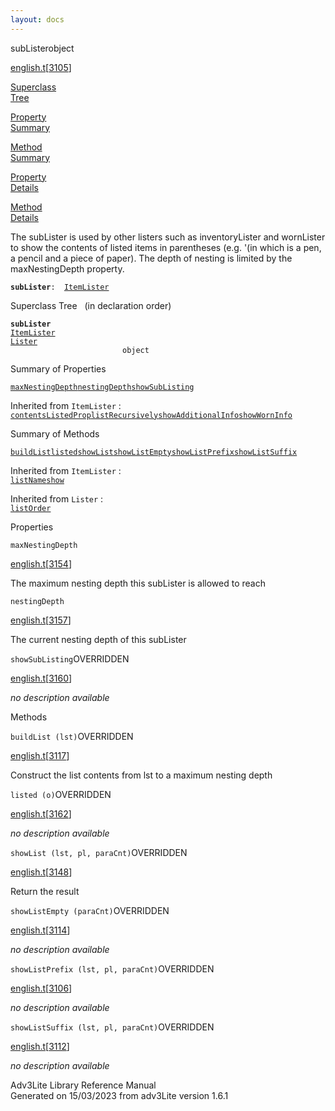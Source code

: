 ```yaml
---
layout: docs
---
```

<span class="title">subLister</span><span class="type">object</span>

[english.t](../file/english.t.html)\[[3105](../source/english.t.html#3105)\]

[Superclass  
Tree](#_SuperClassTree_)

[Property  
Summary](#_PropSummary_)

[Method  
Summary](#_MethodSummary_)

[Property  
Details](#_Properties_)

[Method  
Details](#_Methods_)

<div class="fdesc">

The subLister is used by other listers such as inventoryLister and
wornLister to show the contents of listed items in parentheses (e.g.
'(in which is a pen, a pencil and a piece of paper). The depth of
nesting is limited by the maxNestingDepth property.

**`subLister`**` :   `[`ItemLister`](../object/ItemLister.html)

</div>

<span id="_SuperClassTree_"></span>

<div class="mjhd">

<span class="hdln">Superclass Tree</span>   (in declaration order)

</div>

**`subLister`**  
[`ItemLister`](../object/ItemLister.html)  
[`Lister`](../object/Lister.html)  
`                         object`  
<span id="_PropSummary_"></span>

<div class="mjhd">

<span class="hdln">Summary of Properties</span>  

</div>

[`maxNestingDepth`](#maxNestingDepth)[`nestingDepth`](#nestingDepth)[`showSubListing`](#showSubListing)

Inherited from `ItemLister` :  
[`contentsListedProp`](../object/ItemLister.html#contentsListedProp)[`listRecursively`](../object/ItemLister.html#listRecursively)[`showAdditionalInfo`](../object/ItemLister.html#showAdditionalInfo)[`showWornInfo`](../object/ItemLister.html#showWornInfo)



<span id="_MethodSummary_"></span>

<div class="mjhd">

<span class="hdln">Summary of Methods</span>  

</div>

[`buildList`](#buildList)[`listed`](#listed)[`showList`](#showList)[`showListEmpty`](#showListEmpty)[`showListPrefix`](#showListPrefix)[`showListSuffix`](#showListSuffix)

Inherited from `ItemLister` :  
[`listName`](../object/ItemLister.html#listName)[`show`](../object/ItemLister.html#show)

Inherited from `Lister` :  
[`listOrder`](../object/Lister.html#listOrder)

<span id="_Properties_"></span>

<div class="mjhd">

<span class="hdln">Properties</span>  

</div>

<span id="maxNestingDepth"></span>

`maxNestingDepth`

[english.t](../file/english.t.html)\[[3154](../source/english.t.html#3154)\]

<div class="desc">

The maximum nesting depth this subLister is allowed to reach

</div>

<span id="nestingDepth"></span>

`nestingDepth`

[english.t](../file/english.t.html)\[[3157](../source/english.t.html#3157)\]

<div class="desc">

The current nesting depth of this subLister

</div>

<span id="showSubListing"></span>

`showSubListing`<span class="rem">OVERRIDDEN</span>

[english.t](../file/english.t.html)\[[3160](../source/english.t.html#3160)\]

<div class="desc">

*no description available*

</div>

<span id="_Methods_"></span>

<div class="mjhd">

<span class="hdln">Methods</span>  

</div>

<span id="buildList"></span>

`buildList (lst)`<span class="rem">OVERRIDDEN</span>

[english.t](../file/english.t.html)\[[3117](../source/english.t.html#3117)\]

<div class="desc">

Construct the list contents from lst to a maximum nesting depth

</div>

<span id="listed"></span>

`listed (o)`<span class="rem">OVERRIDDEN</span>

[english.t](../file/english.t.html)\[[3162](../source/english.t.html#3162)\]

<div class="desc">

*no description available*

</div>

<span id="showList"></span>

`showList (lst, pl, paraCnt)`<span class="rem">OVERRIDDEN</span>

[english.t](../file/english.t.html)\[[3148](../source/english.t.html#3148)\]

<div class="desc">

Return the result

</div>

<span id="showListEmpty"></span>

`showListEmpty (paraCnt)`<span class="rem">OVERRIDDEN</span>

[english.t](../file/english.t.html)\[[3114](../source/english.t.html#3114)\]

<div class="desc">

*no description available*

</div>

<span id="showListPrefix"></span>

`showListPrefix (lst, pl, paraCnt)`<span class="rem">OVERRIDDEN</span>

[english.t](../file/english.t.html)\[[3106](../source/english.t.html#3106)\]

<div class="desc">

*no description available*

</div>

<span id="showListSuffix"></span>

`showListSuffix (lst, pl, paraCnt)`<span class="rem">OVERRIDDEN</span>

[english.t](../file/english.t.html)\[[3112](../source/english.t.html#3112)\]

<div class="desc">

*no description available*

</div>

<div class="ftr">

Adv3Lite Library Reference Manual  
Generated on 15/03/2023 from adv3Lite version 1.6.1

</div>
